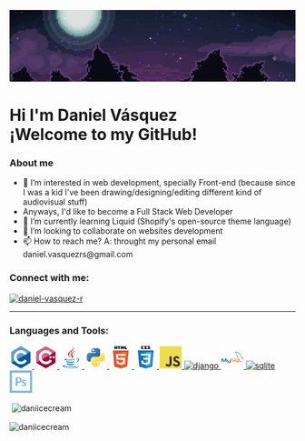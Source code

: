 <!---
Daniicecream/Daniicecream is a ✨ special ✨ repository because its `README.md` (this file) appears on your GitHub profile.
You can click the Preview link to take a look at your changes.
--->

![Daniel Vásquez Banner](https://github.com/Daniicecream/Daniicecream/blob/main/Night%20at%20woods%20Banner.png?raw=true)

<!-- Visitors Countdown 
<p align="left"> <img src="https://komarev.com/ghpvc/?username=daniicecream&label=Profile%20views&color=0e75b6&style=flat" alt="daniicecream" /> </p> -->

<!-- Trophies 
<p align="left"> <a href="https://github.com/ryo-ma/github-profile-trophy"><img src="https://github-profile-trophy.vercel.app/?username=daniicecream" alt="daniicecream" /></a> </p> -->

<h1> Hi I'm Daniel Vásquez <br /> ¡Welcome to my GitHub! </h1>

<h3>About me</h3>
        <ul>
          <li>👀 I’m interested in web development, specially Front-end (because since I was a kid I've been drawing/designing/editing different kind of                        audiovisual stuff)</li>
          <li>Anyways, I'd like to become a Full Stack Web Developer</li>
          <li>🌱 I’m currently learning Liquid (Shopify's open-source theme language)</li>
          <li>💞️ I’m looking to collaborate on websites development</li>
          <li>📫 How to reach me? A: throught my personal email daniel.vasquezrs@gmail.com </li>
        </ul>


<h3 align="left">Connect with me:</h3>
<p align="left">
<a href="https://linkedin.com/in/daniel-vasquez-r" target="blank"><img align="center" src="https://raw.githubusercontent.com/rahuldkjain/github-profile-readme-generator/master/src/images/icons/Social/linked-in-alt.svg" alt="daniel-vasquez-r" height="30" width="40" /></a>
</p>

---

<!-- Skills Section -->
<h3 align="left">Languages and Tools:</h3>
<p align="left"> <a href="https://www.cprogramming.com/" target="_blank" rel="noreferrer"> <img src="https://raw.githubusercontent.com/devicons/devicon/master/icons/c/c-original.svg" alt="c" width="40" height="40"/> </a> <a href="https://www.w3schools.com/cpp/" target="_blank" rel="noreferrer"> <img src="https://raw.githubusercontent.com/devicons/devicon/master/icons/cplusplus/cplusplus-original.svg" alt="cplusplus" width="40" height="40"/> </a> <a href="https://www.java.com" target="_blank" rel="noreferrer"> <img src="https://raw.githubusercontent.com/devicons/devicon/master/icons/java/java-original.svg" alt="java" width="40" height="40"/> </a> <a href="https://www.python.org" target="_blank" rel="noreferrer"> <img src="https://raw.githubusercontent.com/devicons/devicon/master/icons/python/python-original.svg" alt="python" width="40" height="40"/> </a> <a href="https://www.w3.org/html/" target="_blank" rel="noreferrer"> <img src="https://raw.githubusercontent.com/devicons/devicon/master/icons/html5/html5-original-wordmark.svg" alt="html5" width="40" height="40"/> </a> <a href="https://www.w3schools.com/css/" target="_blank" rel="noreferrer"> <img src="https://raw.githubusercontent.com/devicons/devicon/master/icons/css3/css3-original-wordmark.svg" alt="css3" width="40" height="40"/> </a> <a href="https://developer.mozilla.org/en-US/docs/Web/JavaScript" target="_blank" rel="noreferrer"> <img src="https://raw.githubusercontent.com/devicons/devicon/master/icons/javascript/javascript-original.svg" alt="javascript" width="40" height="40"/> </a> <a href="https://www.djangoproject.com/" target="_blank" rel="noreferrer"> <img src="https://albindev.netlify.app/django.png" alt="django" width="40" height="40"/> </a>  <a href="https://www.mysql.com/" target="_blank" rel="noreferrer"> <img src="https://raw.githubusercontent.com/devicons/devicon/master/icons/mysql/mysql-original-wordmark.svg" alt="mysql" width="40" height="40"/> </a>   <a href="https://www.sqlite.org/" target="_blank" rel="noreferrer"> <img src="https://www.vectorlogo.zone/logos/sqlite/sqlite-icon.svg" alt="sqlite" width="40" height="40"/> </a> <a href="https://www.photoshop.com/en" target="_blank" rel="noreferrer"> <img src="https://raw.githubusercontent.com/devicons/devicon/master/icons/photoshop/photoshop-line.svg" alt="photoshop" width="40" height="40"/> </a> </p>

<!-- Stats Blocks 
<p><img align="left" src="https://github-readme-stats.vercel.app/api/top-langs?username=daniicecream&show_icons=true&locale=en&layout=compact" alt="daniicecream" /></p> -->

<p>&nbsp;<img align="center" src="https://github-readme-stats.vercel.app/api?username=daniicecream&show_icons=true&locale=en" alt="daniicecream" /></p>

<p><img align="center" src="https://github-readme-streak-stats.herokuapp.com/?user=daniicecream&" alt="daniicecream" /></p> 

